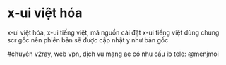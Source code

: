 # x-ui việt hóa
x-ui việt hóa, x-ui tiếng việt, mã nguồn cài đặt  x-ui tiếng việt dùng chung scr gốc nên phiên bản sẽ được cập nhật y như bản gốc

#chuyên v2ray, web vpn, dịch vụ mạng ae có nhu cầu ib tele: @menjmoi
